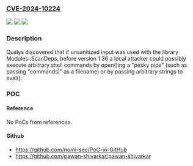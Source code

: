### [CVE-2024-10224](https://cve.mitre.org/cgi-bin/cvename.cgi?name=CVE-2024-10224)
![](https://img.shields.io/static/v1?label=Product&message=Module%3A%3AScanDeps&color=blue)
![](https://img.shields.io/static/v1?label=Version&message=0%20&color=brightgreen)
![](https://img.shields.io/static/v1?label=Vulnerability&message=n%2Fa&color=blue)

### Description

Qualys discovered that if unsanitized input was used with the library Modules::ScanDeps, before version 1.36 a local attacker could possibly execute arbitrary shell commands by open()ing a "pesky pipe" (such as passing "commands|" as a filename) or by passing arbitrary strings to eval().

### POC

#### Reference
No PoCs from references.

#### Github
- https://github.com/nomi-sec/PoC-in-GitHub
- https://github.com/pawan-shivarkar/pawan-shivarkar


